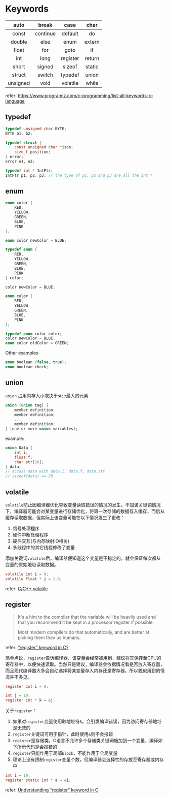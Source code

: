 # Keywords

| auto | break | case | char|
|:---:|:---:|:---:|:---:|
| const | continue | default | do|
| double | else | enum | extern|
| float | for | goto | if|
| int | long | register | return|
| short | signed | sizeof | static|
| struct | switch | typedef | union|
| unsigned | void | volatile | while|

refer: <https://www.programiz.com/c-programming/list-all-keywords-c-language>

## typedef

``` c
typedef unsigned char BYTE;
BYTE b1, b2;

typedef struct {
    const unsigned char *json;
    size_t position;
} error;
error e1, e2;

typedef int * IntPtr;
IntPtr p1, p2, p3; // the type of p1, p2 and p3 are all the int *
```

## enum

``` c
enum color {
    RED,
    YELLOW,
    GREEN,
    BLUE,
    PINK
};

enum color newColor = BLUE;
```

``` c
typedef enum {
    RED,
    YELLOW,
    GREEN,
    BLUE,
    PINK
} color;

color newColor = BLUE;
```

``` c
enum color {
    RED,
    YELLOW,
    GREEN,
    BLUE,
    PINK
};

typedef enum color color;
color newColor = BLUE;
enum color oldColor = GREEN;
```

Other examples

``` c
enum boolean {false, true};
enum boolean check;
```

## union

`union` 占用内存大小取决于size最大的元素

``` c
union [union tag] {
    member definition;
    member definition;
    ...
    member definition;
} [one or more union variables];  
```

example:

``` c
union Data {
    int i;
    float f;
    char str[20];
} data;
// access data with data.i, data.f, data.str
// sizeof(data) == 20
```

## volatile

`volatile`防止因编译器优化导致变量读取错误的情况的发生。不加该关键词情况下，编译器可能会对某变量进行存储优化，将第一次存储的数据存入缓存，而后从缓存读取数据，但实际上该变量可能在以下情况发生了更改：

1. 信号处理程序
2. 硬件中断处理程序
3. 硬件交互(与内存映射IO相关)
4. 多线程中的其它线程修改了变量

添加关键词`volatile`后，编译器便知道这个变量是不稳定的，就会保证每次都从变量的原始地址读取数据。

``` c
volatile int i = 0;
volatile float * j = 1.0;
```

refer: [C/C++ volatile](https://blog.csdn.net/k346k346/article/details/46941497)

## register

> It's a hint to the compiler that the variable will be heavily used and that you recommend it be kept in a processor register if possible.
>
> Most modern compilers do that automatically, and are better at picking them than us humans.

refer: [“register” keyword in C?](https://stackoverflow.com/questions/578202/register-keyword-in-c)

简单点说，`register`告诉编译器，该变量会经常被用到，建议将其保存至CPU的寄存器中，以便快速读取。当然只是建议，编译器会依据情况看是否放入寄存器，而且现代编译器大多会自动选择将某变量存入内存还是寄存器。所以貌似用到的情况并不多见。

``` c
register int i = 0;

int j = 10;
register int * k = &j;
```

关于`register`：

1. 如果对`register`变量使用取地址符`&`，会引发编译错误，因为访问寄存器地址是无效的
2. `register`关键词可用于指针，此时使用`&`则不会报错
3. `register`是存储类，C语言不允许多个存储类关键词施加到一个变量，编译如下所示代码是会报错的
4. `register`只能作用于局部`block`，不能作用于全局变量
5. 理论上没有限制`register`变量个数，但编译器会选择性的存放至寄存器或内存中

``` c
int i = 10;
register static int * a = &i;
```

refer: [Understanding “register” keyword in C](https://www.geeksforgeeks.org/understanding-register-keyword/)
